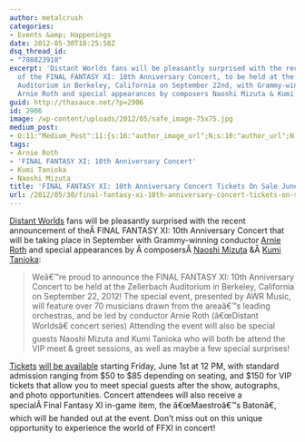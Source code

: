 ```yaml
---
author: metalcrush
categories:
- Events &amp; Happenings
date: 2012-05-30T18:25:58Z
dsq_thread_id:
- "708823918"
excerpt: 'Distant Worlds fans will be pleasantly surprised with the recent announcement
  of the FINAL FANTASY XI: 10th Anniversary Concert, to be held at the Zellerbach
  Auditorium in Berkeley, California on September 22nd, with Grammy-winning conductor
  Arnie Roth and special appearances by composers Naoshi Mizuta & Kumi Tanioka. '
guid: http://thasauce.net/?p=2906
id: 2906
image: /wp-content/uploads/2012/05/safe_image-75x75.jpg
medium_post:
- O:11:"Medium_Post":11:{s:16:"author_image_url";N;s:10:"author_url";N;s:11:"byline_name";N;s:12:"byline_email";N;s:10:"cross_link";N;s:2:"id";N;s:21:"follower_notification";N;s:7:"license";N;s:14:"publication_id";N;s:6:"status";N;s:3:"url";N;}
tags:
- Arnie Roth
- 'FINAL FANTASY XI: 10th Anniversary Concert'
- Kumi Tanioka
- Naoshi Mizuta
title: 'FINAL FANTASY XI: 10th Anniversary Concert Tickets On Sale June 1st'
url: /2012/05/30/final-fantasy-xi-10th-anniversary-concert-tickets-on-sale-june-1st/
---
```


<center>
</center>


  
[Distant Worlds](http://www.ffdistantworlds.com/) fans will be pleasantly surprised with the recent announcement of theÂ FINAL FANTASY XI: 10th Anniversary Concert that will be taking place in September with Grammy-winning conductor [Arnie Roth](http://www.awrmusic.com/) and special appearances by Â composersÂ [Naoshi Mizuta](http://www.squareenixmusic.com/composers/mizuta/index.shtml) &Â [Kumi Tanioka](http://www.squareenixmusic.com/composers/tanioka/index.shtml):

> Weâ€™re proud to announce the FINAL FANTASY XI: 10th Anniversary Concert to be held at the Zellerbach Auditorium in Berkeley, California on September 22, 2012! The special event, presented by AWR Music, will feature over 70 musicians drawn from the areaâ€™s leading orchestras, and be led by conductor Arnie Roth (â€œDistant Worldsâ€ concert series) Attending the event will also be special guests Naoshi Mizuta and Kumi Tanioka who will both be attend the VIP meet & greet sessions, as well as maybe a few special surprises!

[Tickets](https://commerce.cpsma.berkeley.edu/CPPresents/calendar/) [will be available](https://commerce.cpsma.berkeley.edu/CPPresents/calendar/) starting Friday, June 1st at 12 PM, with standard admission ranging from $50 to $85 depending on seating, and $150 for VIP tickets that allow you to meet special guests after the show, autographs, and photo opportunities. Concert attendees will also receive a specialÂ Final Fantasy XI in-game item, the â€œMaestroâ€™s Batonâ€, which will be handed out at the event. Don&#8217;t miss out on this unique opportunity to experience the world of FFXI in concert!